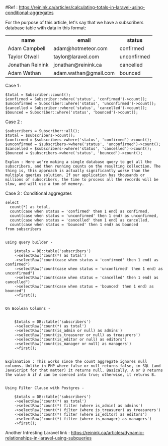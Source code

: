 #Ref : https://reinink.ca/articles/calculating-totals-in-laravel-using-conditional-aggregates

For the purpose of this article, let's say that we have a subscribers database table with data in this format:

<table class="w-full">
    <tbody><tr>
        <th class="p-1 text-left">name</th>
        <th class="p-1 text-left">email</th>
        <th class="p-1 text-left">status</th>
    </tr>
    <tr>
        <td class="p-1 border-t whitespace-no-wrap">Adam Campbell</td>
        <td class="p-1 border-t whitespace-no-wrap">adam@hotmeteor.com</td>
        <td class="p-1 border-t whitespace-no-wrap">confirmed</td>
    </tr>
    <tr>
        <td class="p-1 border-t whitespace-no-wrap">Taylor Otwell</td>
        <td class="p-1 border-t whitespace-no-wrap">taylor@laravel.com</td>
        <td class="p-1 border-t whitespace-no-wrap">unconfirmed</td>
    </tr>
    <tr>
        <td class="p-1 border-t whitespace-no-wrap">Jonathan Reinink</td>
        <td class="p-1 border-t whitespace-no-wrap">jonathan@reinink.ca</td>
        <td class="p-1 border-t whitespace-no-wrap">cancelled</td>
    </tr>
    <tr>
        <td class="p-1 border-t whitespace-no-wrap">Adam Wathan</td>
        <td class="p-1 border-t whitespace-no-wrap">adam.wathan@gmail.com</td>
        <td class="p-1 border-t whitespace-no-wrap">bounced</td>
    </tr>
</tbody></table>

Case 1 : 

	$total = Subscriber::count();
	$confirmed = Subscriber::where('status', 'confirmed')->count();
	$unconfirmed = Subscriber::where('status', 'unconfirmed')->count();
	$cancelled = Subscriber::where('status', 'cancelled')->count();
	$bounced = Subscriber::where('status', 'bounced')->count();


Case 2 : 
	
	$subscribers = Subscriber::all();
	$total = $subscribers->count();
	$confirmed = $subscribers->where('status', 'confirmed')->count();
	$unconfirmed = $subscribers->where('status', 'unconfirmed')->count();
	$cancelled = $subscribers->where('status', 'cancelled')->count();
	$bounced = $subscribers->where('status', 'bounced')->count();

	Explan : Here we're making a single database query to get all the subscribers, and then running counts on the resulting collection. The thing is, this approach is actually significantly worse than the multiple queries solution. If our application has thousands or millions of subscribers, the time to process all the records will be slow, and will use a ton of memory.


Case 3 : Conditional aggregates
	
	select
	  count(*) as total,
	  count(case when status = 'confirmed' then 1 end) as confirmed,
	  count(case when status = 'unconfirmed' then 1 end) as unconfirmed,
	  count(case when status = 'cancelled' then 1 end) as cancelled,
	  count(case when status = 'bounced' then 1 end) as bounced
	from subscribers


	using query builder -

		$totals = DB::table('subscribers')
	    ->selectRaw('count(*) as total')
	    ->selectRaw("count(case when status = 'confirmed' then 1 end) as confirmed")
	    ->selectRaw("count(case when status = 'unconfirmed' then 1 end) as unconfirmed")
	    ->selectRaw("count(case when status = 'cancelled' then 1 end) as cancelled")
	    ->selectRaw("count(case when status = 'bounced' then 1 end) as bounced")
	    ->first();


    On Boolean Columns - 


	    $totals = DB::table('subscribers')
	    ->selectRaw('count(*) as total')
	    ->selectRaw('count(is_admin or null) as admins')
	    ->selectRaw('count(is_treasurer or null) as treasurers')
	    ->selectRaw('count(is_editor or null) as editors')
	    ->selectRaw('count(is_manager or null) as managers')
	    ->first();


    Explanation : This works since the count aggregate ignores null columns. Unlike in PHP where false or null returns false, in SQL (and JavaScript for that matter) it returns null. Basically, A or B returns the value A if A can be coerced into true; otherwise, it returns B.


    Using Filter Clause with Postgres - 

    	$totals = DB::table('subscribers')
	    ->selectRaw('count(*) as total')
	    ->selectRaw('count(*) filter (where is_admin) as admins')
	    ->selectRaw('count(*) filter (where is_treasurer) as treasurers')
	    ->selectRaw('count(*) filter (where is_editor) as editors')
	    ->selectRaw('count(*) filter (where is_manager) as managers')
	    ->first();


Another Intresting Laravel link : 
https://reinink.ca/articles/dynamic-relationships-in-laravel-using-subqueries